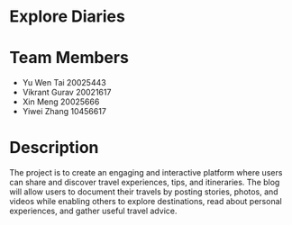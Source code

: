 # Explore Diaries



# Team Members
- Yu Wen Tai 20025443 
- Vikrant Gurav 20021617 
- Xin Meng 20025666 
- Yiwei Zhang 10456617

# Description 
The project is to create an engaging and interactive platform where users can share and discover travel experiences, tips, and itineraries. The blog will allow users to document their travels by posting stories, photos, and videos while enabling others to explore destinations, read about personal experiences, and gather useful travel advice.
